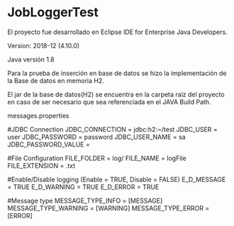 # JobLoggerTest

El proyecto fue desarrollado en Eclipse IDE for Enterprise Java Developers.

Version: 2018-12 (4.10.0)

Java versión 1.8

Para la prueba de inserción en base de datos se hizo la implementación de la Base de datos en memoria H2.

El jar de la base de datos(H2) se encuentra en la carpeta raíz del proyecto en caso de ser necesario que sea referenciada en el JAVA Build Path.

messages.properties

#JDBC Connection
JDBC_CONNECTION = jdbc:h2:~/test
JDBC_USER = user
JDBC_PASSWORD = password
JDBC_USER_NAME = sa
JDBC_PASSWORD_VALUE =


#File Configuration
FILE_FOLDER = log/
FILE_NAME = logFile
FILE_EXTENSION = .txt

#Enable/Disable logging (Enable = TRUE, Disable = FALSE)
E_D_MESSAGE = TRUE
E_D_WARNING = TRUE
E_D_ERROR = TRUE

#Message type
MESSAGE_TYPE_INFO = [MESSAGE]
MESSAGE_TYPE_WARNING = [WARNING]
MESSAGE_TYPE_ERROR = [ERROR]
